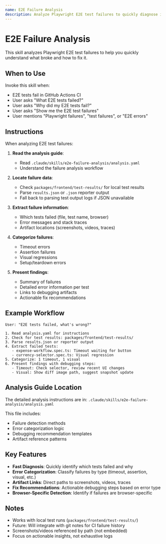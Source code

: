 ```yaml
---
name: E2E Failure Analysis
description: Analyze Playwright E2E test failures to quickly diagnose issues and provide fix recommendations. Use when E2E tests fail in CI or locally.
---
```


# E2E Failure Analysis

This skill analyzes Playwright E2E test failures to help you quickly understand what broke and how to fix it.

## When to Use

Invoke this skill when:
- E2E tests fail in GitHub Actions CI
- User asks "What E2E tests failed?"
- User asks "Why did my E2E tests fail?"
- User asks "Show me the E2E test failures"
- User mentions "Playwright failures", "test failures", or "E2E errors"

## Instructions

When analyzing E2E test failures:

1. **Read the analysis guide**:
   - Read `.claude/skills/e2e-failure-analysis/analysis.yaml`
   - Understand the failure analysis workflow

2. **Locate failure data**:
   - Check `packages/frontend/test-results/` for local test results
   - Parse `results.json` or `.json` reporter output
   - Fall back to parsing test output logs if JSON unavailable

3. **Extract failure information**:
   - Which tests failed (file, test name, browser)
   - Error messages and stack traces
   - Artifact locations (screenshots, videos, traces)

4. **Categorize failures**:
   - Timeout errors
   - Assertion failures
   - Visual regressions
   - Setup/teardown errors

5. **Present findings**:
   - Summary of failures
   - Detailed error information per test
   - Links to debugging artifacts
   - Actionable fix recommendations

## Example Workflow

```
User: "E2E tests failed, what's wrong?"

1. Read analysis.yaml for instructions
2. Check for test results: packages/frontend/test-results/
3. Parse results.json or reporter output
4. Extract failed tests:
   - expense-workflow.spec.ts: Timeout waiting for button
   - currency-selector.spec.ts: Visual regression
5. Categorize: 1 timeout, 1 visual
6. Present findings with debugging steps:
   - Timeout: Check selector, review recent UI changes
   - Visual: Show diff image path, suggest snapshot update
```

## Analysis Guide Location

The detailed analysis instructions are in: `.claude/skills/e2e-failure-analysis/analysis.yaml`

This file includes:
- Failure detection methods
- Error categorization logic
- Debugging recommendation templates
- Artifact reference patterns

## Key Features

- **Fast Diagnosis**: Quickly identify which tests failed and why
- **Error Categorization**: Classify failures by type (timeout, assertion, visual, etc.)
- **Artifact Links**: Direct paths to screenshots, videos, traces
- **Fix Recommendations**: Actionable debugging steps based on error type
- **Browser-Specific Detection**: Identify if failures are browser-specific

## Notes

- Works with local test runs (`packages/frontend/test-results/`)
- Future: Will integrate with git notes for CI failure history
- Screenshots/videos referenced by path (not embedded)
- Focus on actionable insights, not exhaustive logs
